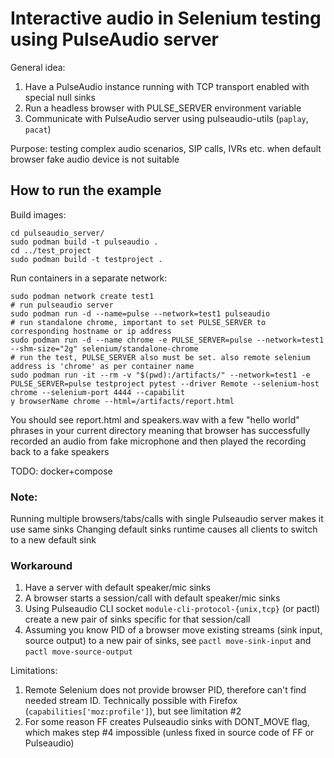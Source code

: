 # Interactive audio in Selenium testing using PulseAudio server
General idea:
1. Have a PulseAudio instance running with TCP transport enabled with special null sinks
2. Run a headless browser with PULSE_SERVER environment variable
3. Communicate with PulseAudio server using pulseaudio-utils (`paplay`, `pacat`) 

Purpose: 
testing complex audio scenarios, SIP calls, IVRs etc. when default browser fake audio device is not suitable  
## How to run the example
Build images:
```shell
cd pulseaudio_server/
sudo podman build -t pulseaudio .
cd ../test_project
sudo podman build -t testproject .
```
Run containers in a separate network: 
```shell
sudo podman network create test1
# run pulseaudio server
sudo podman run -d --name=pulse --network=test1 pulseaudio
# run standalone chrome, important to set PULSE_SERVER to corresponding hostname or ip address
sudo podman run -d --name chrome -e PULSE_SERVER=pulse --network=test1 --shm-size="2g" selenium/standalone-chrome
# run the test, PULSE_SERVER also must be set. also remote selenium address is 'chrome' as per container name
sudo podman run -it --rm -v "$(pwd):/artifacts/" --network=test1 -e PULSE_SERVER=pulse testproject pytest --driver Remote --selenium-host chrome --selenium-port 4444 --capabilit
y browserName chrome --html=/artifacts/report.html
```
You should see report.html and speakers.wav with a few "hello world" phrases in your current directory meaning that browser has successfully recorded an audio from fake microphone and then played the recording back to a fake speakers

TODO: docker+compose
### Note:
Running multiple browsers/tabs/calls with single Pulseaudio server makes it use same sinks
Changing default sinks runtime causes all clients to switch to a new default sink

### Workaround
1. Have a server with default speaker/mic sinks
2. A browser starts a session/call with default speaker/mic sinks
3. Using Pulseaudio CLI socket `module-cli-protocol-{unix,tcp}` (or pactl) create a new pair of sinks specific for that session/call
4. Assuming you know PID of a browser move existing streams (sink input, source output) to a new pair of sinks, see `pactl move-sink-input` and `pactl move-source-output` 

Limitations:
1. Remote Selenium does not provide browser PID, therefore can't find needed stream ID. Technically possible with Firefox (`capabilities['moz:profile']`), but see limitation #2
2. For some reason FF creates Pulseaudio sinks with DONT_MOVE flag, which makes step #4 impossible (unless fixed in source code of FF or Pulseaudio) 
